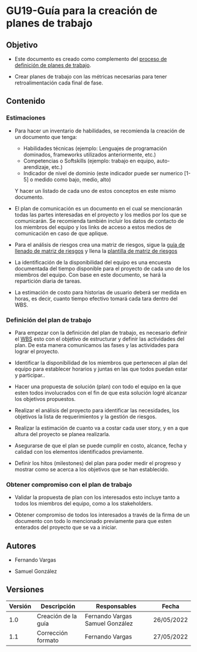 # GU19-Guía para la creación de planes de trabajo

## Objetivo

- Este documento es creado como complemento del [proceso de definición de planes de trabajo](../Procesos/PR06.md).

- Crear planes de trabajo con las métricas necesarias para tener retroalimentación cada final de fase.

## Contenido

### Estimaciones

- Para hacer un inventario de habilidades, se recomienda la creación de un documento que tenga:
    - Habilidades técnicas (ejemplo: Lenguajes de programación dominados, frameworks utilizados anteriormente, etc.)
    - Competencias o Softskills (ejemplo: trabajo en equipo, auto-arendizaje, etc.)
    - Indicador de nivel de dominio (este indicador puede ser numerico [1-5] o medido como bajo, medio, alto)

    Y hacer un listado de cada uno de estos conceptos en este mismo documento.

- El plan de comunicación es un documento en el cual se mencionarán todas las partes interesadas en el proyecto y los medios por los que se comunicarán. Se recomienda también incluir los datos de contacto de los miembros del equipo y los links de acceso a estos medios de comunicación en caso de que aplique.

- Para el análisis de riesgos crea una matriz de riesgos, sigue la [guía de llenado de matriz de riesgos](GU09.md) y llena la [plantilla de matriz de riesgos](../Plantillas/PL08.md)

- La identificación de la disponibilidad del equipo es una encuesta documentada del tiempo disponible para el proyecto de cada uno de los miembros del equipo. Con base en este documento, se hará la repartición diaria de tareas.

- La estimación de costo para historias de usuario deberá ser medida en horas, es decir, cuanto tiempo efectivo tomará cada tara dentro del WBS.



### Definición del plan de trabajo
- Para empezar con la definición del plan de trabajo, es necesario definir el <a href="https://mutateinc.github.io/Guias/GU10">WBS</a> esto con el objetivo de estructurar y definir las actividades del plan. De esta manera comunicamos las fases y las actividades para lograr el proyecto. 

- Identificar la disponibilidad de los miembros que pertenecen al plan del equipo para establecer horarios y juntas en las que todos puedan estar y participar..

- Hacer una propuesta de solución (plan) con todo el equipo en la que esten todos involucrados con el fin de que esta solución logré alcanzar los objetivos propuestos.

- Realizar el análisis del proyecto para identificar las necesidades, los objetivos la lista de requerimientos y  la gestión de riesgos.

- Realizar la estimación de cuanto va a costar cada user story, y en a que altura del proyecto se planea realizarla.

- Asegurarse de que el plan se puede cumplir en costo, alcance, fecha y calidad con los elementos identificados previamente.

- Definir los hitos (milestones) del plan para poder medir el progreso y mostrar como se acerca a los objetivos que se han establecido.


### Obtener compromiso con el plan de trabajo

- Validar la propuesta de plan con los interesados esto incluye tanto a todos los miembros del equipo, como a los stakeholders.

- Obtener compromiso de todos los interesados a través de la firma de un documento con todo lo mencionado previamente para que esten enterados del proyecto que se va a iniciar.

## Autores

- Fernando Vargas

- Samuel González

## Versiones

| Versión | Descripción                  | Responsables   | Fecha      |
| ------- | ---------------------------- | -------------- | ---------- |
| 1.0     | Creación de la guía          | Fernando Vargas Samuel González| 26/05/2022 |
| 1.1     | Corrección formato          | Fernando Vargas| 27/05/2022 |